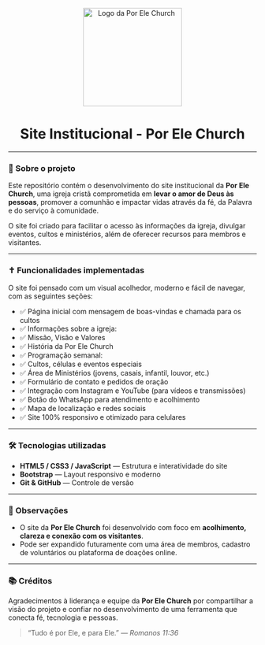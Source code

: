 <p align="center">
  <img src="assets/images/porelechurch_logo.png" alt="Logo da Por Ele Church" width="200"/>
</p>

<h1 align="center">Site Institucional - Por Ele Church</h1>

---

### 🙏 Sobre o projeto

Este repositório contém o desenvolvimento do site institucional da **Por Ele Church**, uma igreja cristã comprometida em **levar o amor de Deus às pessoas**, promover a comunhão e impactar vidas através da fé, da Palavra e do serviço à comunidade.

O site foi criado para facilitar o acesso às informações da igreja, divulgar eventos, cultos e ministérios, além de oferecer recursos para membros e visitantes.

---

### ✝️ Funcionalidades implementadas

O site foi pensado com um visual acolhedor, moderno e fácil de navegar, com as seguintes seções:

- ✅ Página inicial com mensagem de boas-vindas e chamada para os cultos
- ✅ Informações sobre a igreja:
- ✅ Missão, Visão e Valores
- ✅ História da Por Ele Church
- ✅ Programação semanal:
- ✅ Cultos, células e eventos especiais
- ✅ Área de Ministérios (jovens, casais, infantil, louvor, etc.)
- ✅ Formulário de contato e pedidos de oração
- ✅ Integração com Instagram e YouTube (para vídeos e transmissões)
- ✅ Botão do WhatsApp para atendimento e acolhimento
- ✅ Mapa de localização e redes sociais
- ✅ Site 100% responsivo e otimizado para celulares

---

### 🛠️ Tecnologias utilizadas

- **HTML5 / CSS3 / JavaScript** — Estrutura e interatividade do site
- **Bootstrap** — Layout responsivo e moderno
- **Git & GitHub** — Controle de versão

---

### 📌 Observações

- O site da **Por Ele Church** foi desenvolvido com foco em **acolhimento, clareza e conexão com os visitantes**.
- Pode ser expandido futuramente com uma área de membros, cadastro de voluntários ou plataforma de doações online.

---

### 📚 Créditos

Agradecimentos à liderança e equipe da **Por Ele Church** por compartilhar a visão do projeto e confiar no desenvolvimento de uma ferramenta que conecta fé, tecnologia e pessoas.

> “Tudo é por Ele, e para Ele.” — *Romanos 11:36*
